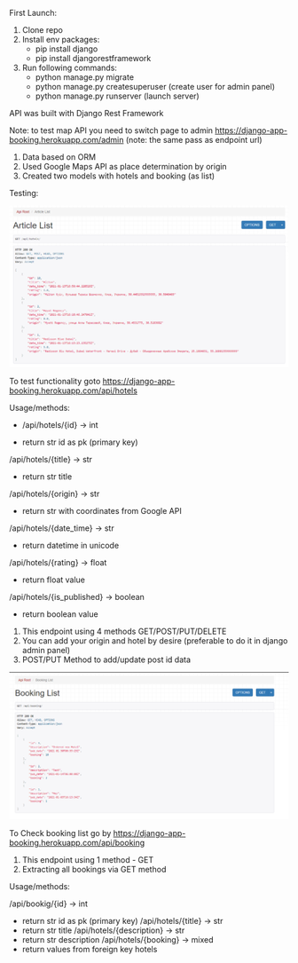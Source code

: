 First Launch:

1. Clone repo
2. Install env packages:
    - pip install django
    - pip install djangorestframework
3. Run following commands:
    - python manage.py migrate
    - python manage.py createsuperuser (create user for admin panel)
    - python manage.py runserver (launch server)

API was built with Django Rest Framework

Note: to test map API you need to switch page to admin https://django-app-booking.herokuapp.com/admin (note: the same pass as endpoint url)

1. Data based on ORM
2. Used Google Maps API as place determination by origin
3. Created two models with hotels and booking (as list)

Testing:

![plot](./api.png)

To test functionality goto https://django-app-booking.herokuapp.com/api/hotels

Usage/methods: 

* /api/hotels/{id} -> int 
- return str id as pk (primary key)

/api/hotels/{title} -> str 
- return str title

/api/hotels/{origin} -> str 
- return str with coordinates from Google API

/api/hotels/{date_time} -> str 
- return datetime in unicode

/api/hotels/{rating} -> float 
- return float value

/api/hotels/{is_published} -> boolean 
- return boolean value

    

1. This endpoint using 4 methods GET/POST/PUT/DELETE
2. You can add your origin and hotel by desire (preferable to do it in django admin panel)
3. POST/PUT Method to add/update post id data

![plot](./api2.png)

To Check booking list go by  https://django-app-booking.herokuapp.com/api/booking

1. This endpoint using 1 method - GET
2. Extracting all bookings via GET method

Usage/methods: 

/api/bookig/{id} -> int 
- return str id as pk (primary key)
/api/hotels/{title} -> str
- return str title 
/api/hotels/{description} -> str
- return str description 
/api/hotels/{booking} -> mixed 
- return values from foreign key hotels
